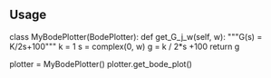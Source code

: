 ## Usage
class MyBodePlotter(BodePlotter):
  def get_G_j_w(self, w):
        """G(s) = K/2s+100"""
        k = 1
        s = complex(0, w)
        g = k / 2*s +100
        return g

plotter = MyBodePlotter()
plotter.get_bode_plot()